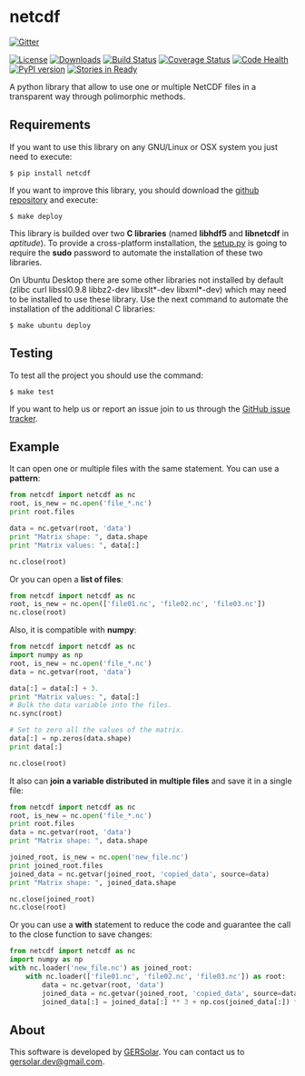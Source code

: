 netcdf
======

[![Gitter](https://badges.gitter.im/Join%20Chat.svg)](https://gitter.im/gersolar/netcdf?utm_source=badge&utm_medium=badge&utm_campaign=pr-badge&utm_content=badge)

[![License](https://img.shields.io/pypi/l/netcdf.svg)](https://raw.githubusercontent.com/limiear/netcdf/master/LICENSE) [![Downloads](https://img.shields.io/pypi/dm/netcdf.svg)](https://pypi.python.org/pypi/netcdf/) [![Build Status](https://travis-ci.org/gersolar/netcdf.svg?branch=master)](https://travis-ci.org/gersolar/netcdf) [![Coverage Status](https://coveralls.io/repos/gersolar/netcdf/badge.png)](https://coveralls.io/r/gersolar/netcdf) [![Code Health](https://landscape.io/github/gersolar/netcdf/master/landscape.png)](https://landscape.io/github/gersolar/netcdf/master) [![PyPI version](https://badge.fury.io/py/netcdf.svg)](http://badge.fury.io/py/netcdf)
[![Stories in Ready](https://badge.waffle.io/gersolar/netcdf.png?label=ready&title=Ready)](https://waffle.io/gersolar/netcdf)


A python library that allow to use one or multiple NetCDF files in a transparent way through polimorphic methods.


Requirements
------------

If you want to use this library on any GNU/Linux or OSX system you just need to execute:

    $ pip install netcdf

If you want to improve this library, you should download the [github repository](https://github.com/gersolar/netcdf) and execute:

    $ make deploy

This library is builded over two **C libraries** (named **libhdf5** and **libnetcdf** in *aptitude*). To provide a cross-platform installation, the [setup.py](https://github.com/gersolar/netcdf/blob/master/setup.py) is going to require the **sudo** password to automate the installation of these two libraries.

On Ubuntu Desktop there are some other libraries not installed by default (zlibc curl libssl0.9.8 libbz2-dev libxslt*-dev libxml*-dev) which may need to be installed to use these library. Use the next command to automate the installation of the additional C libraries:

    $ make ubuntu deploy


Testing
-------

To test all the project you should use the command:

    $ make test

If you want to help us or report an issue join to us through the [GitHub issue tracker](https://github.com/gersolar/netcdf/issues).


Example
--------

It can open one or multiple files with the same statement. You can use a **pattern**:

```python
from netcdf import netcdf as nc
root, is_new = nc.open('file_*.nc')
print root.files

data = nc.getvar(root, 'data')
print "Matrix shape: ", data.shape
print "Matrix values: ", data[:]

nc.close(root)
```

Or you can open a **list of files**:

```python
from netcdf import netcdf as nc
root, is_new = nc.open(['file01.nc', 'file02.nc', 'file03.nc'])
nc.close(root)
```

Also, it is compatible with **numpy**:

```python
from netcdf import netcdf as nc
import numpy as np
root, is_new = nc.open('file_*.nc')
data = nc.getvar(root, 'data')

data[:] = data[:] + 3.
print "Matrix values: ", data[:]
# Bulk the data variable into the files.
nc.sync(root)

# Set to zero all the values of the matrix.
data[:] = np.zeros(data.shape)
print data[:]

nc.close(root)
```
It also can **join a variable distributed in multiple files** and save it in a single file:

```python
from netcdf import netcdf as nc
root, is_new = nc.open('file_*.nc')
print root.files
data = nc.getvar(root, 'data')
print "Matrix shape: ", data.shape

joined_root, is_new = nc.open('new_file.nc')
print joined_root.files
joined_data = nc.getvar(joined_root, 'copied_data', source=data)
print "Matrix shape: ", joined_data.shape

nc.close(joined_root)
nc.close(root)
```

Or you can use a **with** statement to reduce the code and guarantee the call to the close function to save changes:

```python
from netcdf import netcdf as nc
import numpy as np
with nc.loader('new_file.nc') as joined_root:
    with nc.loader(['file01.nc', 'file02.nc', 'file03.nc']) as root:
        data = nc.getvar(root, 'data')
        joined_data = nc.getvar(joined_root, 'copied_data', source=data)
        joined_data[:] = joined_data[:] ** 3 + np.cos(joined_data[:]) * 2
```


About
-----

This software is developed by [GERSolar](http://www.gersol.unlu.edu.ar/). You can contact us to [gersolar.dev@gmail.com](mailto:gersolar.dev@gmail.com).
